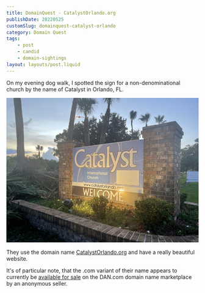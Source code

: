 ```yaml
---
title: DomainQuest - CatalystOrlando.org
publishDate: 20220525
customSlug: domainquest-catalyst-orlando
category: Domain Quest
tags:
    - post
    - candid
    - domain-sightings
layout: layouts/post.liquid
---
```


On my evening dog walk, I spotted the sign for a non-denominational church by the name of Catalyst in Orlando, FL.

![](assets/catalyst_orlando_church_sign.jpg)

They use the domain name [CatalystOrlando.org](https://catalystorlando.org/) and have a really beautiful website.

It's of particular note, that the .com variant of their name appears to currently be [available for sale](https://dan.com/buy-domain/catalystorlando.com) on the DAN.com domain name marketplace by an anonymous seller.
